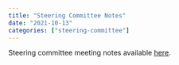 ```yaml
---
title: "Steering Committee Notes"
date: "2021-10-13"
categories: ["steering-committee"]
---
```


Steering committee meeting notes available [here](https://github.com/maplibre/maplibre/discussions/2).
